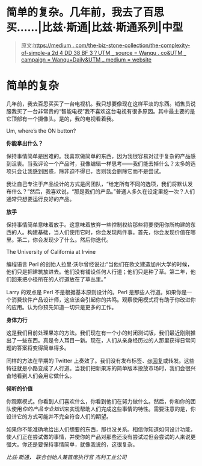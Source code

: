 # 简单的复杂。几年前，我去了百思买……|比兹·斯通|比兹·斯通系列|中型

> 原文:[https://medium . com/the-biz-stone-collection/the-complexity-of-simple-a 2d 4 DD 38 BF 3？UTM _ source = Wanqu . co&UTM _ campaign = Wanqu+Daily&UTM _ medium = website](https://medium.com/the-biz-stone-collection/the-complexity-of-simple-a2d4dd38bf3?utm_source=wanqu.co&utm_campaign=Wanqu+Daily&utm_medium=website)

# 简单的复杂

几年前，我去百思买买了一台电视机。我只想要像现在这样平淡的东西。销售员说服我买了一台非常贵的“智能电视”我不喜欢这台电视有很多原因。其中最主要的是它顶部有一个摄像头。是的，我的电视看着我。



Um, where’s the ON button?



**你能拿出什么？**

保持事情简单是困难的。我喜欢做简单的东西，因为我很容易对过于复杂的产品感到沮丧。当我评论一个产品时，我像编辑一样思考——我们能去掉什么？太多的选项只会让我感到困惑，除非迫不得已，否则我会删除它而不是尝试。

我让自己专注于产品设计的方式是问团队，“给定所有不同的选项，我们将默认发布什么？”然后，我喜欢说，“那是我们的产品。”普通人多久在设定里挖一次？人们通常只想要运行良好的产品。

**放手**

保持事情简单意味着放手。这意味着放弃一些控制权给那些将要使用你所构建的东西的人。构建基础，当人们使用它时，你会发现两件事。首先，你会发现价值在哪里。第二，你会发现少了什么。然后你迭代。



The University of California at Irvine



编程语言 Perl 的创始人拉里·沃尔曾经说过:“当他们在欧文建造加州大学的时候，他们只是把建筑放进去。他们没有铺设任何人行道；他们只是种了草。第二年，他们回来把小径所在的人行道放在了草丛里。”

Larry 的观点是 Perl 不是根据基本原则设计的。Perl 是那些人行道。如果你是一个消费软件产品设计师，这应该会引起你的共鸣。观察使用模式将有助于你改进你的应用。认为你预先知道一切只是更多的工作。

**身体力行**

这是我们目前处理果冻的方法。我们现在有一个小的封闭测试版，我们最近刚刚推出了一些东西。真是令人耳目一新。现在，人们从亲身经历过的人那里获得日常问题的答案将变得简单得多。

同样的方法在早期的 Twitter 上奏效了。我们没有发布标签、[@回复](http://twitter.com/replies)或转发。这些特征就是小路变成了人行道。当我们把新果冻的简单版本投放市场时，我们会很兴奋地看到人们会用它做什么。

**倾听的价值**

你观察模式。你看到人们喜欢什么，你看到他们在努力做什么。然后，你和你的团队使用*你的产品专业知识*来实现帮助人们完成这些事情的特性。需要注意的是，你设计它的方式可能并不完全符合人们的期望。

如果你不能准确地给出人们想要的东西，那也没关系。相信你知道如何设计功能，使人们正在尝试做的事情，并使你的产品对那些还没有尝试过但会尝试的人来说更强大。你还是要保持事情简单，就像我说的，这很复杂。

*比兹·斯通，
联合创始人兼首席执行官
杰利工业公司*